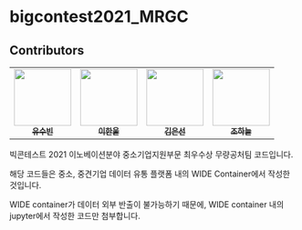 # bigcontest2021_MRGC

## Contributors
<table>
  <tr>
      <td align="center"><a href="https://github.com/yoosoobin"><img src="https://avatars.githubusercontent.com/u/76245088?v=4" width="100" height="100"><br /><sub><b>유수빈</b></sub></td>
      <td align="center"><a href="https://github.com/h-albert-lee"><img src="https://avatars.githubusercontent.com/u/88315152?v=4" width="100" height="100"><br /><sub><b>이한울</b></sub></td>
      <td align="center"><a href="https://github.com/sun1187"><img src="https://avatars.githubusercontent.com/u/70509258?v=4" width="100" height="100"><br /><sub><b>김은선</b></sub></td>
      <td align="center"><a href="https://github.com/jo999999"><img src="https://avatars.githubusercontent.com/u/77534419?v=4" width="100" height="100"><br /><sub><b>조하늘</b></sub></td> 
     </tr>
</table>




빅콘테스트 2021 이노베이션분야 중소기업지원부문 최우수상 무량공처팀 코드입니다.

해당 코드들은 중소, 중견기업 데이터 유통 플랫폼 내의 WIDE Container에서 작성한 것입니다.

WIDE container가 데이터 외부 반출이 불가능하기 때문에, WIDE container 내의 jupyter에서 작성한 코드만 첨부합니다.
